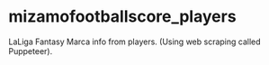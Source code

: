 # mizamofootballscore_players
LaLiga Fantasy Marca info from players. (Using web scraping called Puppeteer).
